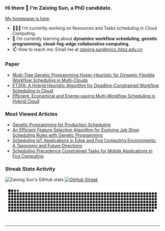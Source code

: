 ### Hi there 👋 I'm Zaixing Sun, a PhD candidate. 

[My homepage is here](https://zaixing-sun.github.io/).
 
- 👨🏻‍💻 I’m currently working on Resources and Tasks scheduling in Cloud Computing.
- 🔬 I’m currently learning about <b>dynaminc workflow scheduling, genetic programming, cloud-fog-edge collaborative computing.</b>
- 📫 How to reach me: Email me at zaixing.sun@micc.hitsz.edu.cn

### Paper
* [Multi-Tree Genetic Programming Hyper-Heuristic for Dynamic Flexible Workflow Scheduling in Multi-Clouds](https://ieeexplore.ieee.org/abstract/document/10509784)
* [ET2FA: A Hybrid Heuristic Algorithm for Deadline-Constrained Workflow Scheduling in Cloud](https://ieeexplore.ieee.org/document/9851558)
* [Efficient, Economical and Energy-saving Multi-Workflow Scheduling in Hybrid Cloud](https://www.sciencedirect.com/science/article/pii/S095741742300903X)

### Most Viewed Articles
* [Genetic Programming for Production Scheduling](https://link.springer.com/10.1007/978-981-16-4859-5)
* [An Efficient Feature Selection Algorithm for Evolving Job Shop Scheduling Rules with Genetic Programming](https://ieeexplore.ieee.org/document/8048081)
* [Scheduling IoT Applications in Edge and Fog Computing Environments: A Taxonomy and Future Directions](https://arxiv.org/abs/2204.12580)
* [Scheduling Precedence Constrained Tasks for Mobile Applications in Fog Computing](https://ieeexplore.ieee.org/document/9833350)



### Streak Stats Activity
![Zaixing Sun's GitHub stats](https://github-readme-stats.vercel.app/api?username=zaixing-sun&show_icons=true&theme=transparent&rank_icon=github)
[![GitHub Streak](http://github-readme-streak-stats.herokuapp.com?user=zaixing-sun&theme=default&date_format=M%20j%5B%2C%20Y%5D)](https://git.io/streak-stats)

<picture>
  <source media="(prefers-color-scheme: dark)" srcset="https://raw.githubusercontent.com/zaixing-sun/zaixing-sun/output/github-contribution-grid-snake-dark.svg">
  <source media="(prefers-color-scheme: light)" srcset="https://raw.githubusercontent.com/zaixing-sun/zaixing-sun/output/github-contribution-grid-snake.svg">
  <img alt="github contribution grid snake animation" src="https://raw.githubusercontent.com/zaixing-sun/zaixing-sun/output/github-contribution-grid-snake.svg">
</picture>




---

